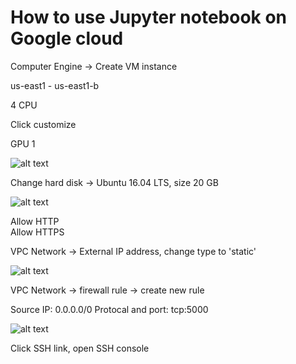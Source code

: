 # How to use Jupyter notebook on Google cloud

Computer Engine -> Create VM instance

us-east1 - us-east1-b

4 CPU

Click customize

GPU 1

![alt text](https://github.com/sunmingtao/sample-code/blob/master/python/machine-learning/images/vm-instance.png)

Change hard disk -> Ubuntu 16.04 LTS, size 20 GB

![alt text](https://github.com/sunmingtao/sample-code/blob/master/python/machine-learning/images/operating-system.png)

Allow HTTP\
Allow HTTPS

VPC Network -> External IP address, change type to 'static'

![alt text](https://github.com/sunmingtao/sample-code/blob/master/python/machine-learning/images/external-ip.png)

VPC Network -> firewall rule -> create new rule

Source IP: 0.0.0.0/0
Protocal and port: tcp:5000

![alt text](https://github.com/sunmingtao/sample-code/blob/master/python/machine-learning/images/firewall.png)

Click SSH link, open SSH console


